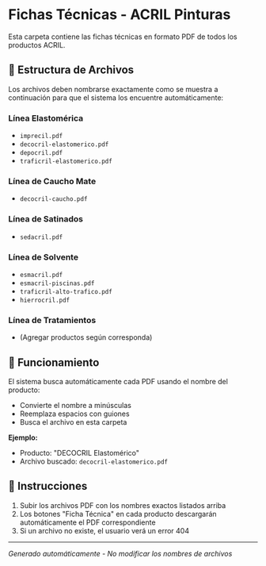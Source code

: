 # Fichas Técnicas - ACRIL Pinturas

Esta carpeta contiene las fichas técnicas en formato PDF de todos los productos ACRIL.

## 📁 Estructura de Archivos

Los archivos deben nombrarse exactamente como se muestra a continuación para que el sistema los encuentre automáticamente:

### Línea Elastomérica
- `imprecil.pdf`
- `decocril-elastomerico.pdf`
- `depocril.pdf`
- `traficril-elastomerico.pdf`

### Línea de Caucho Mate
- `decocril-caucho.pdf`

### Línea de Satinados
- `sedacril.pdf`

### Línea de Solvente
- `esmacril.pdf`
- `esmacril-piscinas.pdf`
- `traficril-alto-trafico.pdf`
- `hierrocril.pdf`

### Línea de Tratamientos
- (Agregar productos según corresponda)

## 🔧 Funcionamiento

El sistema busca automáticamente cada PDF usando el nombre del producto:
- Convierte el nombre a minúsculas
- Reemplaza espacios con guiones
- Busca el archivo en esta carpeta

**Ejemplo:**
- Producto: "DECOCRIL Elastomérico"
- Archivo buscado: `decocril-elastomerico.pdf`

## 📝 Instrucciones

1. Subir los archivos PDF con los nombres exactos listados arriba
2. Los botones "Ficha Técnica" en cada producto descargarán automáticamente el PDF correspondiente
3. Si un archivo no existe, el usuario verá un error 404

---
*Generado automáticamente - No modificar los nombres de archivos*
